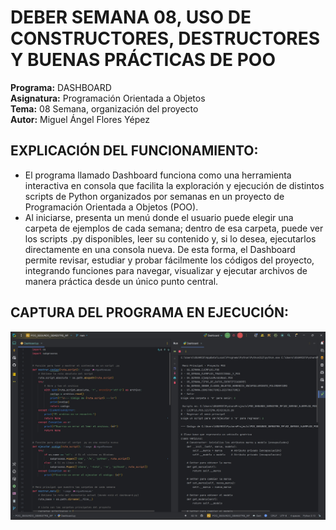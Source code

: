 # DEBER SEMANA 08, USO DE CONSTRUCTORES, DESTRUCTORES Y BUENAS PRÁCTICAS DE POO
**Programa:** DASHBOARD  
**Asignatura:** Programación Orientada a Objetos  
**Tema:** 08 Semana, organización del proyecto  
**Autor:** Miguel Ángel Flores Yépez  

## EXPLICACIÓN DEL FUNCIONAMIENTO:  
- El programa llamado Dashboard funciona como una herramienta interactiva en consola que facilita la exploración y ejecución de distintos scripts de Python organizados por semanas en un proyecto de Programación Orientada a Objetos (POO).  
- Al iniciarse, presenta un menú donde el usuario puede elegir una carpeta de ejemplos de cada semana; dentro de esa carpeta, puede ver los scripts .py disponibles, leer su contenido y, si lo desea, ejecutarlos directamente en una consola nueva. De esta forma, el Dashboard permite revisar, estudiar y probar fácilmente los códigos del proyecto, integrando funciones para navegar, visualizar y ejecutar archivos de manera práctica desde un único punto central.  

## CAPTURA DEL PROGRAMA EN EJECUCIÓN: 
![CAPTURA_EJECUCION_DASHBOARD.jpg](CAPTURA_EJECUCION_DASHBOARD/CAPTURA_EJECUCION_DASHBOARD.jpg)
